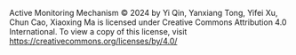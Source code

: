 Active Monitoring Mechanism © 2024 by Yi Qin, Yanxiang Tong, Yifei Xu, Chun Cao, Xiaoxing Ma is licensed under Creative Commons Attribution 4.0 International. To view a copy of this license, visit https://creativecommons.org/licenses/by/4.0/